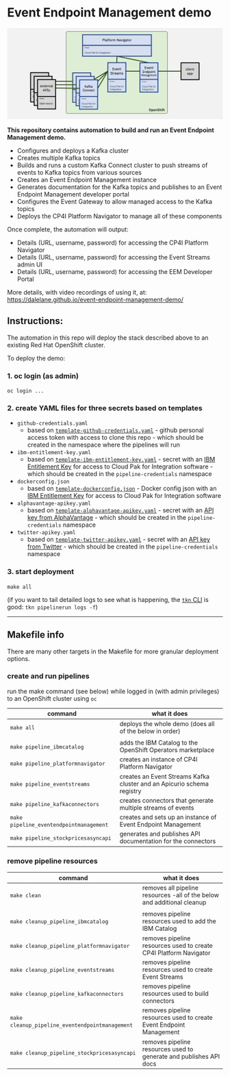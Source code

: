 # Event Endpoint Management demo

![architecture-diagram](./docs/simplified-architecture.png)

**This repository contains automation to build and run an Event Endpoint Management demo.**

* Configures and deploys a Kafka cluster
* Creates multiple Kafka topics
* Builds and runs a custom Kafka Connect cluster to push streams of events to Kafka topics from various sources
* Creates an Event Endpoint Management instance
* Generates documentation for the Kafka topics and publishes to an Event Endpoint Management developer portal
* Configures the Event Gateway to allow managed access to the Kafka topics
* Deploys the CP4I Platform Navigator to manage all of these components

Once complete, the automation will output:
- Details (URL, username, password) for accessing the CP4I Platform Navigator
- Details (URL, username, password) for accessing the Event Streams admin UI
- Details (URL, username, password) for accessing the EEM Developer Portal

More details, with video recordings of using it, at:
https://dalelane.github.io/event-endpoint-management-demo/

## Instructions:

The automation in this repo will deploy the stack described above to an existing Red Hat OpenShift cluster.

To deploy the demo:

### 1. oc login (as admin)
```
oc login ...
```

### 2. create YAML files for three secrets based on templates
- `github-credentials.yaml`
    - based on [`template-github-credentials.yaml`](./template-github-credentials.yaml) - github personal access token with access to clone this repo - which should be created in the namespace where the pipelines will run
- `ibm-entitlement-key.yaml`
    - based on [`template-ibm-entitlement-key.yaml`](./template-ibm-entitlement-key.yaml) - secret with an [IBM Entitlement Key](https://www.ibm.com/docs/en/cloud-paks/cp-integration/2021.3?topic=installing-applying-your-entitlement-key) for access to Cloud Pak for Integration software - which should be created in the `pipeline-credentials` namespace
- `dockerconfig.json`
    - based on [`template-dockerconfig.json`](./template-dockerconfig.json) - Docker config json with an [IBM Entitlement Key](https://www.ibm.com/docs/en/cloud-paks/cp-integration/2021.3?topic=installing-applying-your-entitlement-key) for access to Cloud Pak for Integration software
- `alphavantage-apikey.yaml`
    - based on [`template-alphavantage-apikey.yaml`](./template-alphavantage-apikey.yaml) - secret with an [API key from AlphaVantage](https://www.alphavantage.co/support/#api-key) - which should be created in the `pipeline-credentials` namespace
- `twitter-apikey.yaml`
    - based on [`template-twitter-apikey.yaml`](./template-twitter-apikey.yaml) - secret with an [API key from Twitter](https://developer.twitter.com) - which should be created in the `pipeline-credentials` namespace


### 3. start deployment
```
make all
```

(if you want to tail detailed logs to see what is happening, the [`tkn` CLI](https://github.com/tektoncd/cli) is good: ` tkn pipelinerun logs -f `)


---

## Makefile info

There are many other targets in the Makefile for more granular deployment options.

### create and run pipelines

run the make command (see below) while logged in (with admin privileges) to an OpenShift cluster using `oc`

| **command**                             | **what it does**                                                         |
| ----------------------------------      | ------------------------------------------------------------------------ |
| `make all`                              | deploys the whole demo (does all of the below in order)                  |
|                                         |                                                                          |
| `make pipeline_ibmcatalog`              | adds the IBM Catalog to the OpenShift Operators marketplace              |
| `make pipeline_platformnavigator`       | creates an instance of CP4I Platform Navigator                           |
| `make pipeline_eventstreams`            | creates an Event Streams Kafka cluster and an Apicurio schema registry   |
| `make pipeline_kafkaconnectors`         | creates connectors that generate multiple streams of events              |
| `make pipeline_eventendpointmanagement` | creates and sets up an instance of Event Endpoint Management             |
| `make pipeline_stockpricesasyncapi`     | generates and publishes API documentation for the connectors             |

### remove pipeline resources

| **command**                                     | **what it does**                                                        |
| ----------------------------------              | ----------------------------------------------------------------------- |
| `make clean`                                    | removes all pipeline resources -all of the below and additional cleanup |
|                                                 |                                                                         |
| `make cleanup_pipeline_ibmcatalog`              | removes pipeline resources used to add the IBM Catalog                  |
| `make cleanup_pipeline_platformnavigator`       | removes pipeline resources used to create CP4I Platform Navigator       |
| `make cleanup_pipeline_eventstreams`            | removes pipeline resources used to create Event Streams                 |
| `make cleanup_pipeline_kafkaconnectors`         | removes pipeline resources used to build connectors                     |
| `make cleanup_pipeline_eventendpointmanagement` | removes pipeline resources used to create Event Endpoint Management     |
| `make cleanup_pipeline_stockpricesasyncapi`     | removes pipeline resources used to generate and publishes API docs      |

